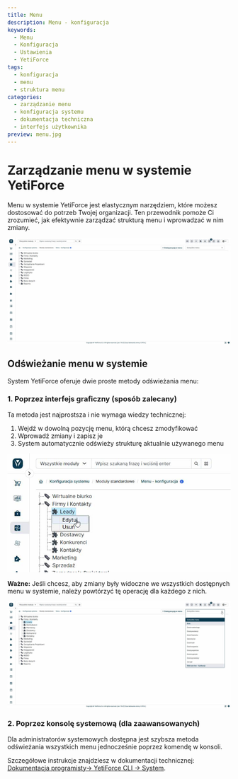 ```yaml
---
title: Menu
description: Menu - konfiguracja
keywords:
  - Menu
  - Konfiguracja
  - Ustawienia
  - YetiForce
tags:
  - konfiguracja
  - menu
  - struktura menu
categories:
  - zarządzanie menu
  - konfiguracja systemu
  - dokumentacja techniczna
  - interfejs użytkownika
preview: menu.jpg
---
```


# Zarządzanie menu w systemie YetiForce

Menu w systemie YetiForce jest elastycznym narzędziem, które możesz dostosować do potrzeb Twojej organizacji. Ten przewodnik pomoże Ci zrozumieć, jak efektywnie zarządzać strukturą menu i wprowadzać w nim zmiany.

![menu.jpg](menu.jpg)

## Odświeżanie menu w systemie

System YetiForce oferuje dwie proste metody odświeżania menu:

### 1. Poprzez interfejs graficzny (sposób zalecany)

Ta metoda jest najprostsza i nie wymaga wiedzy technicznej:

1. Wejdź w dowolną pozycję menu, którą chcesz zmodyfikować
2. Wprowadź zmiany i zapisz je
3. System automatycznie odświeży strukturę aktualnie używanego menu

![edit-menu.jpg](edit-menu.jpg)

**Ważne:** Jeśli chcesz, aby zmiany były widoczne we wszystkich dostępnych menu w systemie, należy powtórzyć tę operację dla każdego z nich.

![menus.jpg](menus.jpg)

### 2. Poprzez konsolę systemową (dla zaawansowanych)

Dla administratorów systemowych dostępna jest szybsza metoda odświeżania wszystkich menu jednocześnie poprzez komendę w konsoli.

Szczegółowe instrukcje znajdziesz w dokumentacji technicznej: [Dokumentacja programisty→ YetiForce CLI → System](/developer-guides/cli/System#odświeżanie-menu).
